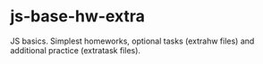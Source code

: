 # js-base-hw-extra

JS basics. Simplest homeworks, optional tasks (extrahw files) and additional practice (extratask files).
